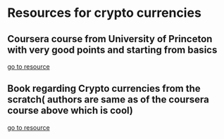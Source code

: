 # Resources for crypto currencies

## Coursera course from University of Princeton with very good points and starting from basics
[go to resource](https://www.coursera.org/learn/cryptocurrency)

## Book regarding Crypto currencies from the scratch( authors are same as of the coursera course above which is cool)
[go to resource](https://www.amazon.com/Bitcoin-Cryptocurrency-Technologies-Comprehensive-Introduction/dp/0691171696/ref=sr_1_1?crid=3LOUTILBENUGN&dchild=1&keywords=bitcoin+and+cryptocurrency+technologies&qid=1633895965&sprefix=bitcoin+and+cr%2Caps%2C312&sr=8-1)
